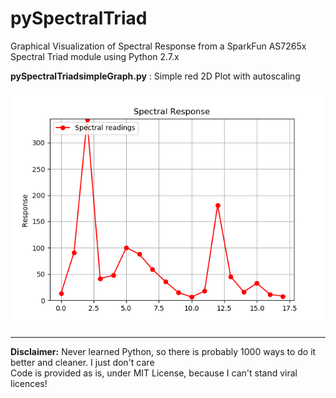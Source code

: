 # pySpectralTriad
Graphical Visualization of Spectral Response from a SparkFun AS7265x Spectral Triad module using Python 2.7.x


<b>pySpectralTriadsimpleGraph.py</b> : Simple red 2D Plot with autoscaling

![Screenshot](docs/spectre_app.png)
<hr>
<b>Disclaimer:</b> Never learned Python, so there is probably 1000 ways to do it better and cleaner. I just don't care<br>
            Code is provided as is, under MIT License, because I can't stand viral licences!
